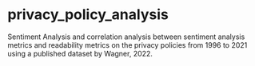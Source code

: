 # privacy_policy_analysis
Sentiment Analysis and correlation analysis between sentiment analysis metrics and readability metrics on the privacy policies from 1996 to 2021 using a published dataset by Wagner, 2022.
